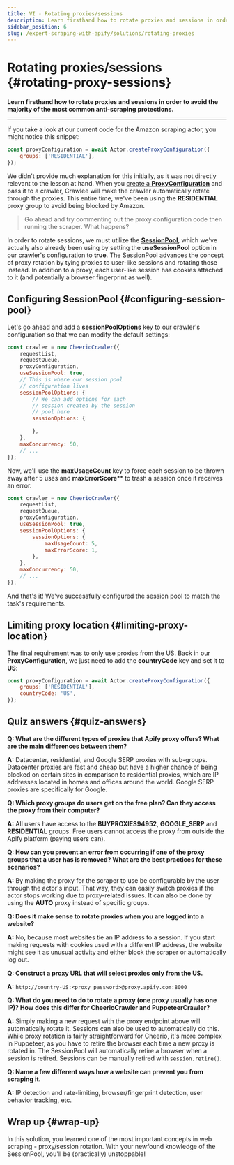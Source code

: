 ```yaml
---
title: VI - Rotating proxies/sessions
description: Learn firsthand how to rotate proxies and sessions in order to avoid the majority of the most common anti-scraping protections.
sidebar_position: 6
slug: /expert-scraping-with-apify/solutions/rotating-proxies
---
```


# Rotating proxies/sessions {#rotating-proxy-sessions}

**Learn firsthand how to rotate proxies and sessions in order to avoid the majority of the most common anti-scraping protections.**

---

If you take a look at our current code for the Amazon scraping actor, you might notice this snippet:

```javascript
const proxyConfiguration = await Actor.createProxyConfiguration({
    groups: ['RESIDENTIAL'],
});
```

We didn't provide much explanation for this initially, as it was not directly relevant to the lesson at hand. When you [create a **ProxyConfiguration**](../../../webscraping/anti_scraping/mitigation/using_proxies.md) and pass it to a crawler, Crawlee will make the crawler automatically rotate through the proxies. This entire time, we've been using the **RESIDENTIAL** proxy group to avoid being blocked by Amazon.

> Go ahead and try commenting out the proxy configuration code then running the scraper. What happens?

In order to rotate sessions, we must utilize the [**SessionPool**](https://crawlee.dev/api/core/class/AutoscaledPool), which we've actually also already been using by setting the **useSessionPool** option in our crawler's configuration to **true**. The SessionPool advances the concept of proxy rotation by tying proxies to user-like sessions and rotating those instead. In addition to a proxy, each user-like session has cookies attached to it (and potentially a browser fingerprint as well).

## Configuring SessionPool {#configuring-session-pool}

Let's go ahead and add a **sessionPoolOptions** key to our crawler's configuration so that we can modify the default settings:

```javascript
const crawler = new CheerioCrawler({
    requestList,
    requestQueue,
    proxyConfiguration,
    useSessionPool: true,
    // This is where our session pool
    // configuration lives
    sessionPoolOptions: {
        // We can add options for each
        // session created by the session
        // pool here
        sessionOptions: {

        },
    },
    maxConcurrency: 50,
    // ...
});
```

Now, we'll use the **maxUsageCount** key to force each session to be thrown away after 5 uses and **maxErrorScore**** to trash a session once it receives an error.

```javascript
const crawler = new CheerioCrawler({
    requestList,
    requestQueue,
    proxyConfiguration,
    useSessionPool: true,
    sessionPoolOptions: {
        sessionOptions: {
            maxUsageCount: 5,
            maxErrorScore: 1,
        },
    },
    maxConcurrency: 50,
    // ...
});
```

And that's it! We've successfully configured the session pool to match the task's requirements.

## Limiting proxy location {#limiting-proxy-location}

The final requirement was to only use proxies from the US. Back in our **ProxyConfiguration**, we just need to add the **countryCode** key and set it to **US**:

```javascript
const proxyConfiguration = await Actor.createProxyConfiguration({
    groups: ['RESIDENTIAL'],
    countryCode: 'US',
});
```

## Quiz answers {#quiz-answers}

**Q: What are the different types of proxies that Apify proxy offers? What are the main differences between them?**

**A:** Datacenter, residential, and Google SERP proxies with sub-groups. Datacenter proxies are fast and cheap but have a higher chance of being blocked on certain sites in comparison to residential proxies, which are IP addresses located in homes and offices around the world. Google SERP proxies are specifically for Google.

**Q: Which proxy groups do users get on the free plan? Can they access the proxy from their computer?**

**A:** All users have access to the **BUYPROXIES94952**, **GOOGLE_SERP** and **RESIDENTIAL** groups. Free users cannot access the proxy from outside the Apify platform (paying users can).

**Q: How can you prevent an error from occurring if one of the proxy groups that a user has is removed? What are the best practices for these scenarios?**

**A:** By making the proxy for the scraper to use be configurable by the user through the actor's input. That way, they can easily switch proxies if the actor stops working due to proxy-related issues. It can also be done by using the **AUTO** proxy instead of specific groups.

**Q: Does it make sense to rotate proxies when you are logged into a website?**

**A:** No, because most websites tie an IP address to a session. If you start making requests with cookies used with a different IP address, the website might see it as unusual activity and either block the scraper or automatically log out.

**Q: Construct a proxy URL that will select proxies only from the US.**

**A:** `http://country-US:<proxy_password>@proxy.apify.com:8000`

**Q: What do you need to do to rotate a proxy (one proxy usually has one IP)? How does this differ for CheerioCrawler and PuppeteerCrawler?**

**A:** Simply making a new request with the proxy endpoint above will automatically rotate it. Sessions can also be used to automatically do this. While proxy rotation is fairly straightforward for Cheerio, it's more complex in Puppeteer, as you have to retire the browser each time a new proxy is rotated in. The SessionPool will automatically retire a browser when a session is retired. Sessions can be manually retired with `session.retire()`.

**Q: Name a few different ways how a website can prevent you from scraping it.**

**A:** IP detection and rate-limiting, browser/fingerprint detection, user behavior tracking, etc.

## Wrap up {#wrap-up}

In this solution, you learned one of the most important concepts in web scraping - proxy/session rotation. With your newfound knowledge of the SessionPool, you'll be (practically) unstoppable!
